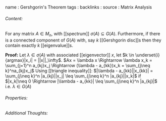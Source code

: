 name : Gershgorin's Theorem
tags : 
backlinks : 
source : Matrix Analysis

###### Content:
For any matrix $A\in M_n$, with [[spectrum]] $\sigma(A) \subseteq G(A)$. Furthermore, if there is a connected component of $G(A)$ with, say $k$ [[Gershgorin disc]]s then they contain exactly $k$ [[eigenvalue]]s.

**Proof:** Let $\lambda \in \sigma(A)$ with associated [[eigenvector]] $x$, let $k \in \underset{i}{argmax}|x_i| = ||x||_\infty$.
$Ax = \lambda x \Rightarrow \lambda x_k = \sum_{j=1}^n a_{kj}x_j \Rightarrow (\lambda - a_{kk})x_k = \sum_{j\neq k}^na_{kj}x_j$
Using [[triangle inequality]]: $|\lambda - a_{kk}||x_{kk}| = \sum_{j\neq k}^n |a_{kj}||x_j| \leq \sum_{j\neq k}^n |a_{kj}||x_k|$
if $|x_k|\neq 0 \Rightarrow |\lambda - a_{kk}| \leq \sum_{j\neq k}^n |a_{kj}|$
i.e. $\lambda \in G(A)$

###### Properties:


###### Additional Thoughts:
